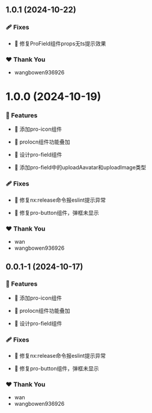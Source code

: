 ## 1.0.1 (2024-10-22)


### 🩹 Fixes

- 🐛 修复ProField组件props无ts提示效果


### ❤️  Thank You

- wangbowen936926

# 1.0.0 (2024-10-19)


### 🚀 Features

- 🚀 添加pro-icon组件

- 🚀 proIocn组件功能叠加

- 🚀 设计pro-field组件

- 🚀 添加pro-field中的uploadAavatar和uploadImage类型


### 🩹 Fixes

- 🐛 修复nx:release命令报eslint提示异常

- 🐛 修复pro-button组件，弹框未显示


### ❤️  Thank You

- wan
- wangbowen936926

## 0.0.1-1 (2024-10-17)


### 🚀 Features

- 🚀 添加pro-icon组件

- 🚀 proIocn组件功能叠加

- 🚀 设计pro-field组件


### 🩹 Fixes

- 🐛 修复nx:release命令报eslint提示异常

- 🐛 修复pro-button组件，弹框未显示


### ❤️  Thank You

- wan
- wangbowen936926